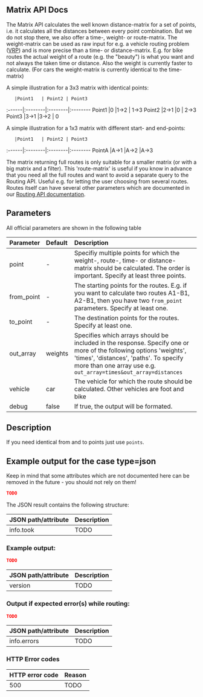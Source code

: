 ## Matrix API Docs

The Matrix API calculates the well known distance-matrix for a set of points, i.e. it calculates all the distances between every point combination. But we do not stop there, we also offer a time-, weight- or route-matrix. The weight-matrix can be used as raw input for e.g. a vehicle routing problem ([VRP](http://en.wikipedia.org/wiki/Vehicle_routing_problem)) and is more precise than a time- or distance-matrix. E.g. for bike routes the actual weight of a route (e.g. the "beauty") is what you want and not always the taken time or distance. Also the weight is currently faster to calculate. (For cars the weight-matrix is currently identical to the time-matrix)

A simple illustration for a 3x3 matrix with identical points:

       |Point1   | Point2 | Point3
:------|:--------|:--------|:--------
Point1 |0        |1->2     | 1->3
Point2 |2->1     |0        | 2->3
Point3 |3->1     |3->2     | 0

A simple illustration for a 1x3 matrix with different start- and end-points:

       |Point1   | Point2 | Point3
:------|:--------|:--------|:--------
PointA |A->1     |A->2     |A->3


The matrix returning full routes is only suitable for a smaller matrix (or with a big matrix and a filter). This 'route-matrix' is useful if you know in advance that you need all the full routes and want to avoid a separate query to the Routing API. Useful e.g. for letting the user choosing from several routes. Routes itself can have several other parameters which are documented in our [Routing API documentation](https://github.com/graphhopper/web-api/blob/master/docs-routing.md).

## Parameters

All official parameters are shown in the following table

Parameter   | Default | Description
:-----------|:--------|:-----------
point       | -       | Specifiy multiple points for which the weight-, route-, time- or distance-matrix should be calculated. The order is important. Specify at least three points.
from_point  | -       | The starting points for the routes. E.g. if you want to calculate two routes A1-B1, A2-B1, then you have two `from_point` parameters. Specify at least one.
to_point    | -       | The destination points for the routes. Specify at least one.
out_array   | weights   | Specifies which arrays should be included in the response. Specify one or more of the following options 'weights', 'times', 'distances', 'paths'. To specify more than one array use e.g. `out_array=times&out_array=distances`
vehicle     | car     | The vehicle for which the route should be calculated. Other vehicles are foot and bike
debug              | false   | If true, the output will be formated.

## Description

If you need identical from and to points just use `points`.

## Example output for the case type=json

Keep in mind that some attributes which are not documented here can be removed in the future - you should not rely on them!

```json
TODO
```

The JSON result contains the following structure:

JSON path/attribute        | Description
:--------------------------|:------------
info.took                  | TODO


### Example output:
```json
TODO
```

JSON path/attribute | Description
:-------------------|:------------
version             | TODO

### Output if expected error(s) while routing:
```json
TODO
```


JSON path/attribute    | Description
:----------------------|:------------
info.errors            | TODO


### HTTP Error codes

HTTP error code | Reason
:---------------|:------------
500             | TODO
